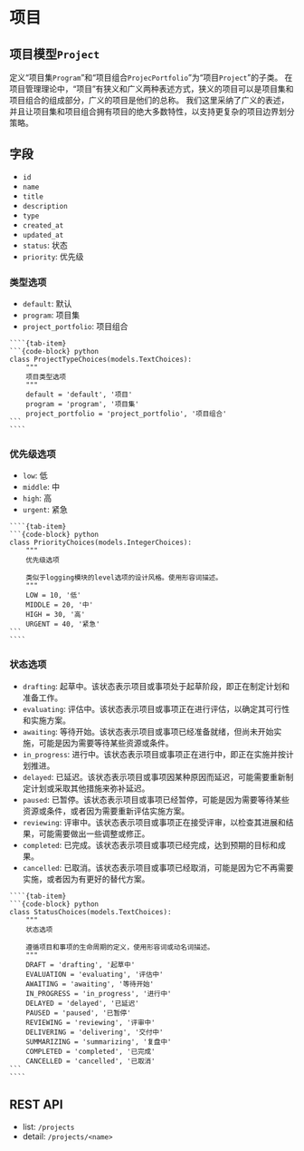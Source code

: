 # 项目

## 项目模型`Project`

定义“项目集`Program`”和“项目组合`ProjecPortfolio`”为“项目`Project`”的子类。
在项目管理理论中，“项目”有狭义和广义两种表述方式，狭义的项目可以是项目集和项目组合的组成部分，广义的项目是他们的总称。
我们这里采纳了广义的表述，并且让项目集和项目组合拥有项目的绝大多数特性，以支持更复杂的项目边界划分策略。

## 字段

- `id`
- `name`
- `title`
- `description`
- `type`
- `created_at`
- `updated_at`
- `status`: 状态
- `priority`: 优先级

### 类型选项

- `default`: 默认
- `program`: 项目集
- `project_portfolio`: 项目组合

`````{tab-set}
````{tab-item}
```{code-block} python
class ProjectTypeChoices(models.TextChoices):
    """
    项目类型选项
    """
    default = 'default', '项目'
    program = 'program', '项目集'
    project_portfolio = 'project_portfolio', '项目组合'
```
````
`````

### 优先级选项

- `low`: 低
- `middle`: 中
- `high`: 高
- `urgent`: 紧急

`````{tab-set}
````{tab-item}
```{code-block} python
class PriorityChoices(models.IntegerChoices):
    """
    优先级选项

    类似于logging模块的level选项的设计风格。使用形容词描述。
    """
    LOW = 10, '低'
    MIDDLE = 20, '中'
    HIGH = 30, '高'
    URGENT = 40, '紧急'
```
````
`````

### 状态选项

- `drafting`: 起草中。该状态表示项目或事项处于起草阶段，即正在制定计划和准备工作。
- `evaluating`: 评估中。该状态表示项目或事项正在进行评估，以确定其可行性和实施方案。
- `awaiting`: 等待开始。该状态表示项目或事项已经准备就绪，但尚未开始实施，可能是因为需要等待某些资源或条件。
- `in_progress`: 进行中。该状态表示项目或事项正在进行中，即正在实施并按计划推进。
- `delayed`: 已延迟。该状态表示项目或事项因某种原因而延迟，可能需要重新制定计划或采取其他措施来弥补延迟。
- `paused`: 已暂停。该状态表示项目或事项已经暂停，可能是因为需要等待某些资源或条件，或者因为需要重新评估实施方案。
- `reviewing`: 评审中。该状态表示项目或事项正在接受评审，以检查其进展和结果，可能需要做出一些调整或修正。
- `completed`: 已完成。该状态表示项目或事项已经完成，达到预期的目标和成果。
- `cancelled`: 已取消。该状态表示项目或事项已经取消，可能是因为它不再需要实施，或者因为有更好的替代方案。

`````{tab-set}
````{tab-item}
```{code-block} python
class StatusChoices(models.TextChoices):
    """
    状态选项

    遵循项目和事项的生命周期的定义，使用形容词或动名词描述。
    """
    DRAFT = 'drafting', '起草中'
    EVALUATION = 'evaluating', '评估中'
    AWAITING = 'awaiting', '等待开始'
    IN_PROGRESS = 'in_progress', '进行中'
    DELAYED = 'delayed', '已延迟'
    PAUSED = 'paused', '已暂停'
    REVIEWING = 'reviewing', '评审中'
    DELIVERING = 'delivering', '交付中'
    SUMMARIZING = 'summarizing', '复盘中'
    COMPLETED = 'completed', '已完成'
    CANCELLED = 'cancelled', '已取消'
```
````
`````


## REST API

- list: `/projects`
- detail: `/projects/<name>`
